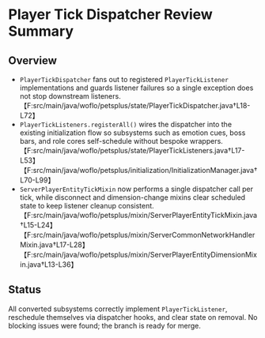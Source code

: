 # Player Tick Dispatcher Review Summary

## Overview
- `PlayerTickDispatcher` fans out to registered `PlayerTickListener` implementations and guards listener failures so a single exception does not stop downstream listeners.【F:src/main/java/woflo/petsplus/state/PlayerTickDispatcher.java†L18-L72】
- `PlayerTickListeners.registerAll()` wires the dispatcher into the existing initialization flow so subsystems such as emotion cues, boss bars, and role cores self-schedule without bespoke wrappers.【F:src/main/java/woflo/petsplus/state/PlayerTickListeners.java†L17-L53】【F:src/main/java/woflo/petsplus/initialization/InitializationManager.java†L70-L99】
- `ServerPlayerEntityTickMixin` now performs a single dispatcher call per tick, while disconnect and dimension-change mixins clear scheduled state to keep listener cleanup consistent.【F:src/main/java/woflo/petsplus/mixin/ServerPlayerEntityTickMixin.java†L15-L24】【F:src/main/java/woflo/petsplus/mixin/ServerCommonNetworkHandlerMixin.java†L17-L28】【F:src/main/java/woflo/petsplus/mixin/ServerPlayerEntityDimensionMixin.java†L13-L36】

## Status
All converted subsystems correctly implement `PlayerTickListener`, reschedule themselves via dispatcher hooks, and clear state on removal. No blocking issues were found; the branch is ready for merge.
